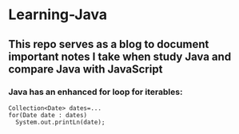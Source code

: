 # Learning-Java

## This repo serves as a blog to document important notes I take when study Java and compare Java with JavaScript

### Java has an enhanced for loop for iterables:
```
Collection<Date> dates=...
for(Date date : dates)
  System.out.printLn(date);
```

